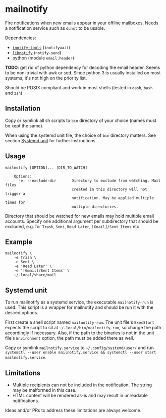 # mailnotify
Fire notifications when new emails appear in your offline mailboxes. Needs a notification service such as `dunst` to be usable.

Dependencies:
  - [`inotify-tools`](https://github.com/inotify-tools/inotify-tools) (`inotifywait`)
  - [`libnotify`](https://github.com/GNOME/libnotify) (`notify-send`)
  - python (module `email.header`)

**TODO**: get rid of python dependency for decoding the email header. Seems to be non-trivial with awk or sed. Since python 3 is usually installed on most systems, it's not high on the priority list.

Should be POSIX compliant and work in most shells (tested in `dash`, `bash` and `zsh`)

## Installation
Copy or symlink all sh scripts to `bin` directory of your choice (names must be kept the same).

When using the systemd unit file, the choice of `bin` directory matters. See section [Systemd unit](#systemd-unit) for further instructions.

## Usage
```
mailnotify [OPTION]... [DIR_TO_WATCH]

    Options:
      -e, --exclude-dir       Directory to exclude from watching. Mail files
                              created in this directory will not trigger a
                              notification. May be applied multiple times for
                              multiple directories.

```

Directory that should be watched for new emails may hold multiple email accounts. Specify one additional argument per subdirectory that should be excluded, e.g. for `Trash`, `Sent`, `Read Later`, `[Gmail]/Sent Items` etc.

## Example
```
mailnotify \
    -e Trash \ 
    -e Sent \
    -e 'Read Later' \
    -e '[Gmail]/Sent Items' \
    ~/.local/share/mail
```

## Systemd unit
To run mailnotify as a systemd service, the executable `mailnotify-run` is used. This script is a wrapper for mailnotify and should be run it with the desired options. 

First create a shell script named `mailnotify-run`. The unit file's `ExecStart` expects the script to sit at `~/.local/bin/mailnotify-run`, so change the path accordingly if necessary. Also, if the path to the binaries is not in the unit file's `Environment` option, the path must be added there as well.

Copy or symlink `mailnotify.service` to `~/.config/systemd/user/` and run `systemctl --user enable mailnotify.service && systemctl --user start mailnotify.service`. 

## Limitations

- Multiple recipients can not be included in the notification. The string may be malformed in this case.
- HTML content will be rendered as-is and may result in unreadable notifications.

Ideas and/or PRs to address these limitations are always welcome.
